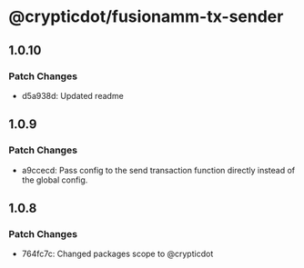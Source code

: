 # @crypticdot/fusionamm-tx-sender

## 1.0.10

### Patch Changes

- d5a938d: Updated readme

## 1.0.9

### Patch Changes

- a9ccecd: Pass config to the send transaction function directly instead of the global config.

## 1.0.8

### Patch Changes

- 764fc7c: Changed packages scope to @crypticdot
